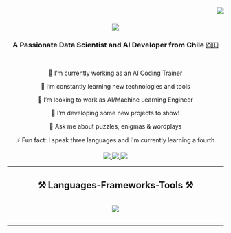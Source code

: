 <img align="right" src="https://visitor-badge.laobi.icu/badge?page_id=pjbds.pjbds"/>
  <h1 align="center">
    <img src="https://readme-typing-svg.herokuapp.com/?
  font=Righteous&size35&center=true&vCenter=true&width=500&height=70&duration=4000&lines=Hi+There!+👋;+I'm+Pedro+Benito!"/>
</h1>

<h3 align="center">A Passionate Data Scientist and AI Developer from Chile  🇨🇱 </h3>

<br/>

<div align="center">

 🔭 I’m currently working as an AI Coding Trainer
  
🌱 I’m constantly learning new technologies and tools
  
👯 I’m looking to work as AI/Machine Learning Engineer 
  
🤔 I’m developing some new projects to show! 
  
💬 Ask me about puzzles, enigmas & wordplays

⚡ Fun fact: I speak three languages and I'm currently learning a fourth 

</div>

<div align="center">
  <a href="mailto:pedrojesusbn@gmail.com">
       <img src="https://img.shields.io/badge/Gmail-333333?style=for-the-badge&logo=gmail&logoColor=red" />
  </a>
  <a href="https://linkedin.com/in/pbds">
    <img src="https://img.shields.io/badge/LinkedIn-0077B5?style=for-the-badge&logo=linkedin&logoColor=white"/>
  </a>
  <a href="https://pjbds.github.io">
     <img src="https://img.shields.io/badge/Portfolio-FF5722?style=for-the-badge&logo=todoist&logoColor=white" target="_blank" />
  </a>
</div>

 <hr/>
 
<h2 align="center">⚒️ Languages-Frameworks-Tools ⚒️</h2>
<br/>
<div align="center">
    <img src="https://skillicons.dev/icons?i=python,ai,azure,discord,github,sqlite,sklearn,tensorflow,vscode" />
</div>

<br/>
<hr/>





